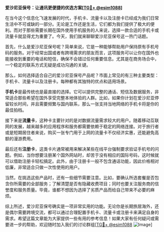 **爱沙尼亚保号：让通讯更便捷的优选方案[[TG💪+ @esim1088](https://t.me/s/esim1088)]**

在当今这个信息化飞速发展的时代，手机卡、流量卡以及注册卡已经成为我们日常生活中不可或缺的一部分。无论是工作还是生活，它们都为我们提供了极大的便利。而对于那些需要长期在国外使用手机服务的人来说，选择一款合适的手机卡或流量卡就显得尤为重要了。今天，我们就来聊聊爱沙尼亚保号这一热门话题。

首先，什么是爱沙尼亚保号呢？简单来说，它是一种能够帮助用户保持原有手机号码的服务。对于经常出国或者有跨境需求的朋友而言，这项服务可以让你在国外也能接收到重要的电话和短信，确保不会错过任何重要信息。尤其是在商务场合中，一个稳定的联系方式无疑是成功沟通的关键。

那么，如何选择适合自己的爱沙尼亚保号产品呢？市面上常见的有三种主要类型：手机卡、流量卡以及注册卡。每种都有其独特的优点和适用场景。

**手机卡**是最传统也是最直接的选择。它可以提供完整的通话、短信及数据服务，非常适合那些希望在国外享受完整本地体验的人群。比如，如果你计划在爱沙尼亚停留较长时间，并且需要频繁与国内联系，那么一张支持当地网络的手机卡将是你的最佳拍档。

接下来是**流量卡**，这种卡主要针对的是对数据流量需求较大的用户。随着移动互联网的发展，越来越多的应用程序和服务都需要依赖于稳定的网络连接。对于旅行者或是短期居住者来说，购买一张专门用于上网的流量卡不仅经济实惠，还能避免高额的漫游费用。

最后还有**注册卡**，这类卡片通常被用来解决某些在线平台强制要求验证手机号的问题。例如，当你想要注册某个国外网站时，却苦于没有相应的国际号码，这时候就可以借助注册卡轻松搞定。此外，由于注册卡一般不包含通话功能，因此价格相对低廉，非常适合只做一次性使用的用户。

当然，在挑选这些产品时，还有一些细节需要注意。比如，要确认所选套餐是否包含你所需要的全部服务；了解清楚是否有隐藏收费项目；同时也要关注服务商的信誉度和服务质量。毕竟，谁都不想因为选择了劣质产品而给自己带来不必要的麻烦。

综上所述，爱沙尼亚保号确实是一项非常实用的功能。无论你是长期旅居海外，还是偶尔需要跨境交流，都可以通过合理配置手机卡、流量卡或注册卡来满足自身的需求。希望这篇文章能为大家提供一些有用的参考信息！如果大家有任何疑问或需要进一步的帮助，欢迎随时加入我们的讨论群组[[TG💪+ @esim1088](https://t.me/s/esim1088) ![Image](https://i.postimg.cc/4NQfJmqS/Snipaste-2025-05-13-00-14-12.png)]